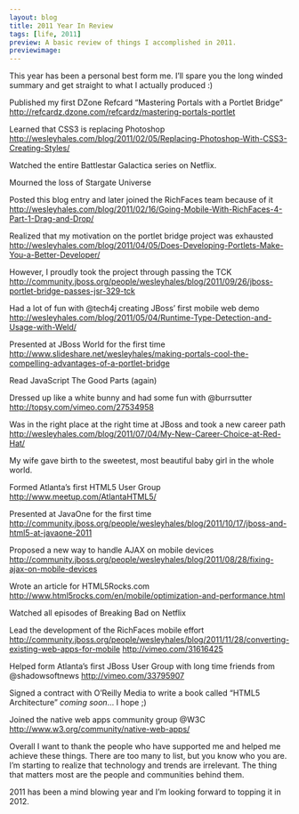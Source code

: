 ```yaml
---
layout: blog
title: 2011 Year In Review
tags: [life, 2011]
preview: A basic review of things I accomplished in 2011.
previewimage:
---
```

This year has been a personal best form me. I’ll spare you the long winded summary and get straight to what I actually produced :)  

Published my first DZone Refcard “Mastering Portals with a Portlet Bridge”
<http://refcardz.dzone.com/refcardz/mastering-portals-portlet>  

Learned that CSS3 is replacing Photoshop
<http://wesleyhales.com/blog/2011/02/05/Replacing-Photoshop-With-CSS3-Creating-Styles/>  

Watched the entire Battlestar Galactica series on Netflix.  

Mourned the loss of Stargate Universe  

Posted this blog entry and later joined the RichFaces team because of it
<http://wesleyhales.com/blog/2011/02/16/Going-Mobile-With-RichFaces-4-Part-1-Drag-and-Drop/>  

Realized that my motivation on the portlet bridge project was exhausted
<http://wesleyhales.com/blog/2011/04/05/Does-Developing-Portlets-Make-You-a-Better-Developer/>  

However, I proudly took the project through passing the TCK
<http://community.jboss.org/people/wesleyhales/blog/2011/09/26/jboss-portlet-bridge-passes-jsr-329-tck>  

Had a lot of fun with @tech4j creating JBoss’ first mobile web demo 
<http://wesleyhales.com/blog/2011/05/04/Runtime-Type-Detection-and-Usage-with-Weld/>  

Presented at JBoss World for the first time
<http://www.slideshare.net/wesleyhales/making-portals-cool-the-compelling-advantages-of-a-portlet-bridge>  

Read JavaScript The Good Parts (again)  

Dressed up like a white bunny and had some fun with @burrsutter
<http://topsy.com/vimeo.com/27534958>  

Was in the right place at the right time at JBoss and took a new career path
<http://wesleyhales.com/blog/2011/07/04/My-New-Career-Choice-at-Red-Hat/>  

My wife gave birth to the sweetest, most beautiful baby girl in the whole world.  

Formed Atlanta’s first HTML5 User Group
<http://www.meetup.com/AtlantaHTML5/>  

Presented at JavaOne for the first time
<http://community.jboss.org/people/wesleyhales/blog/2011/10/17/jboss-and-html5-at-javaone-2011>  

Proposed a new way to handle AJAX on mobile devices
<http://community.jboss.org/people/wesleyhales/blog/2011/08/28/fixing-ajax-on-mobile-devices>  

Wrote an article for HTML5Rocks.com
<http://www.html5rocks.com/en/mobile/optimization-and-performance.html>  

Watched all episodes of Breaking Bad on Netflix  

Lead the development of the RichFaces mobile effort
<http://community.jboss.org/people/wesleyhales/blog/2011/11/28/converting-existing-web-apps-for-mobile>
<http://vimeo.com/31616425>

Helped form Atlanta’s first JBoss User Group with long time friends from @shadowsoftnews
<http://vimeo.com/33795907>  

Signed a contract with O’Reilly Media to write a book called “HTML5 Architecture”
*coming soon*... I hope ;)  

Joined the native web apps community group @W3C
<http://www.w3.org/community/native-web-apps/>  
 
Overall I want to thank the people who have supported me and helped me achieve these things. There are too many to list, but you know who you are. I’m starting to realize that technology and trends are irrelevant. The thing that matters most are the people and communities behind them.  

2011 has been a mind blowing year and I’m looking forward to topping it in 2012.